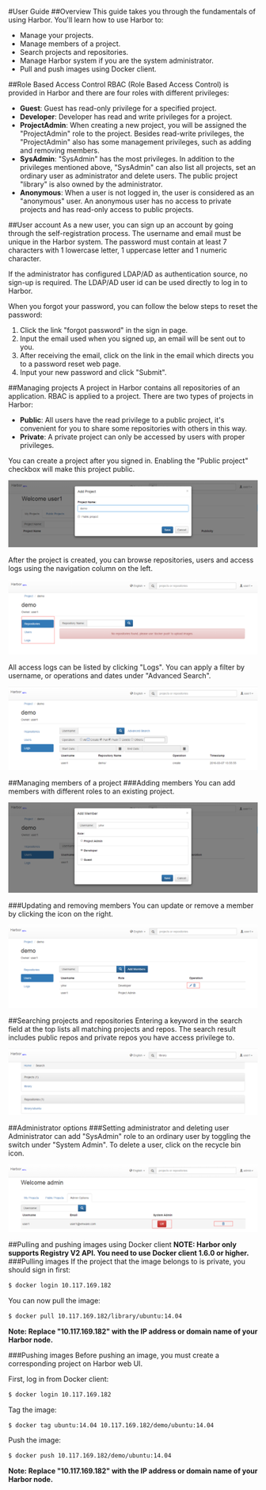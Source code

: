 #User Guide
##Overview
This guide takes you through the fundamentals of using Harbor. You'll learn how to use Harbor to:  

* Manage your projects.
* Manage members of a project.
* Search projects and repositories.
* Manage Harbor system if you are the system administrator.
* Pull and push images using Docker client.


##Role Based Access Control
RBAC (Role Based Access Control) is provided in Harbor and there are four roles with different privileges:  

* **Guest**: Guest has read-only privilege for a specified project.
* **Developer**: Developer has read and write privileges for a project.
* **ProjectAdmin**: When creating a new project, you will be assigned the "ProjectAdmin" role to the project. Besides read-write privileges, the "ProjectAdmin" also has some management privileges, such as adding and removing members.
* **SysAdmin**: "SysAdmin" has the most privileges. In addition to the privileges mentioned above, "SysAdmin" can also list all projects, set an ordinary user as administrator and delete users. The public project "library" is also owned by the administrator.  
* **Anonymous**: When a user is not logged in, the user is considered as an "anonymous" user. An anonymous user has no access to private projects and has read-only access to public projects.  

##User account
As a new user, you can sign up an account by going through the self-registration process. The username and email must be unique in the Harbor system. The password must contain at least 7 characters with 1 lowercase letter, 1 uppercase letter and 1 numeric character.  

If the administrator has configured LDAP/AD as authentication source, no sign-up is required. The LDAP/AD user id can be used directly to log in to Harbor.  
  
When you forgot your password, you can follow the below steps to reset the password:  

1. Click the link "forgot password" in the sign in page.
2. Input the email used when you signed up, an email will be sent out to you.
3. After receiving the email, click on the link in the email which directs you to a password reset web page.
4. Input your new password and click "Submit".


##Managing projects
A project in Harbor contains all repositories of an application. RBAC is applied to a project. There are two types of projects in Harbor:  

* **Public**: All users have the read privilege to a public project, it's convenient for you to share some repositories with others in this way.
* **Private**: A private project can only be accessed by users with proper privileges.  

You can create a project after you signed in. Enabling the "Public project" checkbox will make this project public.  

![create project](img/create_project.png)  

After the project is created, you can browse repositories, users and access logs using the navigation column on the left.  

![browse project](img/browse_project.png)  

All access logs can be listed by clicking "Logs". You can apply a filter by username, or operations and dates under "Advanced Search".  

![browse project](img/project_log.png)  

##Managing members of a project 
###Adding members
You can add members with different roles to an existing project.  

![browse project](img/add_member.png)

###Updating and removing members
You can update or remove a member by clicking the icon on the right.  

![browse project](img/remove_update_member.png)

##Searching projects and repositories
Entering a keyword in the search field at the top lists all matching projects and repos. The search result includes public repos and private repos you have access privilege to.  

![browse project](img/search.png)

##Administrator options
###Setting administrator and deleting user
Administrator can add "SysAdmin" role to an ordinary user by toggling the switch under "System Admin". To delete a user, click on the recycle bin icon.  

![browse project](img/set_admin_remove_user.png)

##Pulling and pushing images using Docker client
**NOTE: Harbor only supports Registry V2 API. You need to use Docker client 1.6.0 or higher.**  
###Pulling images
If the project that the image belongs to is private, you should sign in first:  

```sh
$ docker login 10.117.169.182  
```
  
You can now pull the image:  

```sh
$ docker pull 10.117.169.182/library/ubuntu:14.04  
```

**Note: Replace "10.117.169.182" with the IP address or domain name of your Harbor node.**

###Pushing images
Before pushing an image, you must create a corresponding project on Harbor web UI. 

First, log in from Docker client:  

```sh
$ docker login 10.117.169.182  
```
  
Tag the image:  

```sh
$ docker tag ubuntu:14.04 10.117.169.182/demo/ubuntu:14.04  
``` 

Push the image:

```sh
$ docker push 10.117.169.182/demo/ubuntu:14.04  
```  

**Note: Replace "10.117.169.182" with the IP address or domain name of your Harbor node.**